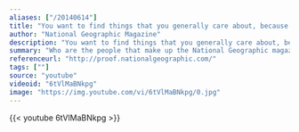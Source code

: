 ```yaml
---
aliases: ["/20140614"]
title: "You want to find things that you generally care about, because that will be the source of the greatest work you do"
author: "National Geographic Magazine"
description: "You want to find things that you generally care about, because that will be the source of the greatest work you do - National Geographic Magazine quotes from GetInspired365.com"
summary: "Who are the people that make up the National Geographic magazine?  To honour 125 years of their work , the magazine turns the camera on to the photographers and get to know the people behind some of the worlds most well known and important photographs. For more info on National Geographic, click below"
referenceurl: "http://proof.nationalgeographic.com/"
tags: [""]
source: "youtube"
videoid: "6tVlMaBNkpg"
image: "https://img.youtube.com/vi/6tVlMaBNkpg/0.jpg"
---
```


{{< youtube 6tVlMaBNkpg >}}
